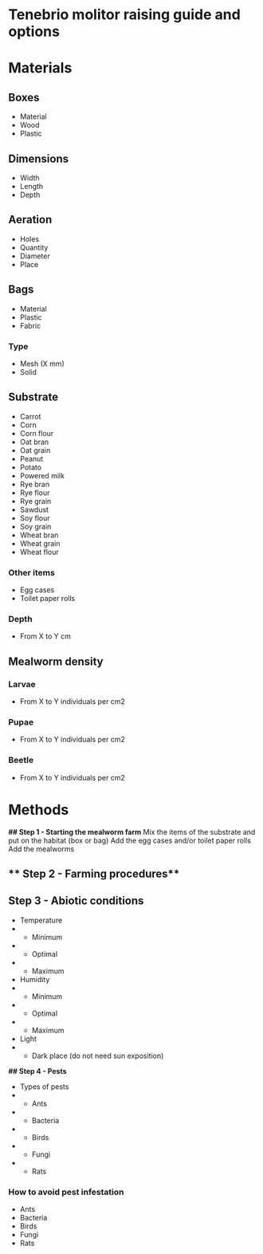 # Tenebrio molitor raising guide and options


# **Materials**

## **Boxes**
* Material			
* Wood	
* Plastic

## **Dimensions**
* Width		
* Length		
* Depth	

## **Aeration**
* Holes					
* Quantity				
* Diameter
* Place

## **Bags**
* Material
* Plastic
* Fabric	

###  **Type**
* Mesh (X mm)		
* Solid

## **Substrate**
* Carrot
* Corn
* Corn flour
* Oat bran
* Oat grain
* Peanut
* Potato
* Powered milk
* Rye bran
* Rye flour
* Rye grain
* Sawdust
* Soy flour
* Soy grain
* Wheat bran
* Wheat grain
* Wheat flour

### **Other items**
* Egg cases	
* Toilet paper rolls

### **Depth**
* From X to Y cm	

## **Mealworm density**

### Larvae
* From X to Y individuals per cm2
### Pupae
* From X to Y individuals per cm2
### Beetle
* From X to Y individuals per cm2


# **Methods**

**## Step 1 - Starting the mealworm farm**
Mix the items of the substrate and put on the habitat (box or bag)
Add the egg cases and/or toilet paper rolls
Add the mealworms

## ** Step 2 - Farming procedures**
 

## **Step 3 - Abiotic conditions**
* Temperature
* * Minimum
* * Optimal
* * Maximum
* Humidity
* * Minimum
* * Optimal
* * Maximum
* Light
* * Dark place (do not need sun exposition)

**## Step 4 - Pests**
* Types of pests
* * Ants
* * Bacteria
* * Birds
* * Fungi
* * Rats

### **How to avoid pest infestation**
*  Ants
*  Bacteria
*  Birds
*  Fungi
*  Rats